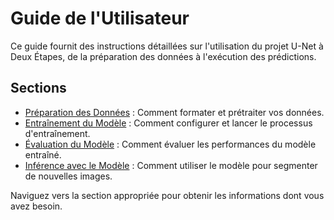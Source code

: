 # Guide de l'Utilisateur

Ce guide fournit des instructions détaillées sur l'utilisation du projet U-Net à Deux Étapes, de la préparation des données à l'exécution des prédictions.

## Sections

* [Préparation des Données](./data_preparation.md) : Comment formater et prétraiter vos données.
* [Entraînement du Modèle](./training.md) : Comment configurer et lancer le processus d'entraînement.
* [Évaluation du Modèle](./evaluation.md) : Comment évaluer les performances du modèle entraîné.
* [Inférence avec le Modèle](./inference.md) : Comment utiliser le modèle pour segmenter de nouvelles images.

Naviguez vers la section appropriée pour obtenir les informations dont vous avez besoin.
